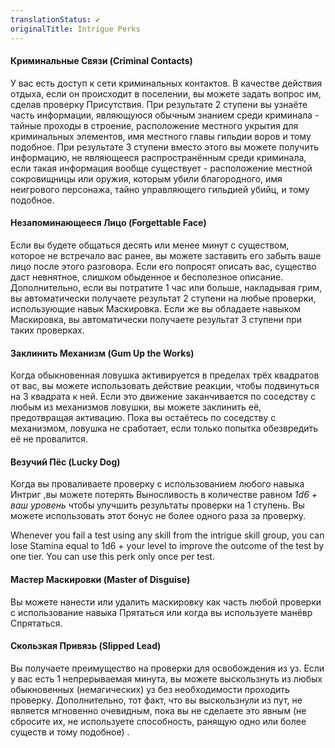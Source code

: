 ```yaml
---
translationStatus: ✔️
originalTitle: Intrigue Perks
---
```

#### Криминальные Связи (Criminal Contacts)

У вас есть доступ к сети криминальных контактов. В качестве действия отдыха, если он происходит в поселении, вы можете задать вопрос им, сделав проверку Присутствия. При результате 2 ступени вы узнаёте часть информации, являющуюся обычным знанием среди криминала - тайные проходы в строение, расположение местного укрытия для криминальных элементов, имя местного главы гильдии воров и тому подобное. При результате 3 ступени вместо этого вы можете получить информацию, не являющееся распространённым среди криминала, если такая информация вообще существует - расположение местной сокровищницы или оружия, которым убили благородного, имя неигрового персонажа, тайно управляющего гильдией убийц, и тому подобное. 

#### Незапоминающееся Лицо (Forgettable Face)

Если вы будете общаться десять или менее минут с существом, которое не встречало вас ранее, вы можете заставить его забыть ваше лицо после этого разговора. Если его попросят описать вас, существо даст невнятное, слишком обыденное и бесполезное описание. Дополнительно, если вы потратите 1 час или больше, накладывая грим, вы автоматически получаете результат 2 ступени на любые проверки, использующие навык Маскировка. Если же вы обладаете навыком Маскировка, вы автоматически получаете результат 3 ступени при таких проверках.

#### Заклинить Механизм (Gum Up the Works)

Когда обыкновенная ловушка активируется в пределах трёх квадратов от вас, вы можете использовать действие реакции, чтобы подвинуться на 3 квадрата к ней. Если это движение заканчивается по соседству с любым из механизмов ловушки, вы можете заклинить её, предотвращая активацию. Пока вы остаётесь по соседству с механизмом, ловушка не сработает, если только попытка обезвредить её не провалится.

#### Везучий Пёс (Lucky Dog)

Когда вы проваливаете проверку с использованием любого навыка Интриг ,вы можете потерять Выносливость в количестве равном *1d6 + ваш уровень* чтобы улучшить результаты проверки на 1 ступень. Вы можете использовать этот бонус не более одного раза за проверку.

Whenever you fail a test using any skill from the intrigue skill group, you can lose Stamina equal to 1d6 + your level to improve the outcome of the test by one tier. You can use this perk only once per test.


#### Мастер Маскировки (Master of Disguise)

Вы можете нанести или удалить маскировку как часть любой проверки с использование навыка Прятаться или когда вы используете манёвр Спрятаться.

#### Скользкая Привязь (Slipped Lead)

Вы получаете преимущество на проверки для освобождения из уз. Если у вас есть 1 непрерываемая минута, вы можете выскользнуть из любых обыкновенных (немагических) уз без необходимости проходить проверку. Дополнительно, тот факт, что вы выскользнули из пут, не является мгновенно очевидным, пока вы не сделаете это явным (не сбросите их, не используете способность, ранящую одно или более существ и тому подобное) .



